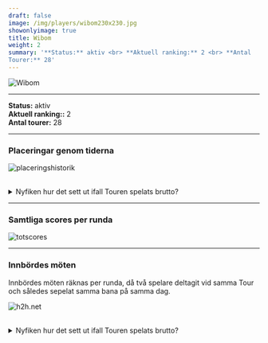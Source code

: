 ```yaml
---  
draft: false  
image: /img/players/wibom230x230.jpg  
showonlyimage: true  
title: Wibom  
weight: 2  
summary: '**Status:** aktiv <br> **Aktuell ranking:** 2 <br> **Antal
Tourer:** 28'  
---
```


![Wibom](/img/players/wibom230x230.jpg)

------------------------------------------------------------------------

**Status:** aktiv  
**Aktuell ranking::** 2  
**Antal tourer:** 28

------------------------------------------------------------------------

### Placeringar genom tiderna

![placeringshistorik](/playerstats/Wibom.placing.net.png) <br><br>
<details> <summary>Nyfiken hur det sett ut ifall Touren spelats
brutto?</summary> <p>

![placeringshistorik](/playerstats/Wibom.placing.gross.png) </p>
</details>

------------------------------------------------------------------------

### Samtliga scores per runda

![totscores](/playerstats/Wibom.totscores.png)

------------------------------------------------------------------------

### Innbördes möten

Innbördes möten räknas per runda, då två spelare deltagit vid samma Tour
och således sepelat samma bana på samma dag.

![h2h.net](/playerstats/Wibom.h2h.net.png) <br><br> <details>
<summary>Nyfiken hur det sett ut ifall Touren spelats brutto?</summary>
<p>

![h2h.gross](/playerstats/Wibom.h2h.gross.png) </p> </details>
